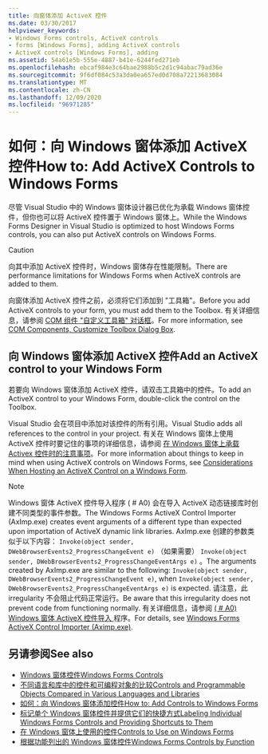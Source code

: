 ```yaml
---
title: 向窗体添加 ActiveX 控件
ms.date: 03/30/2017
helpviewer_keywords:
- Windows Forms controls, ActiveX controls
- forms [Windows Forms], adding ActiveX controls
- ActiveX controls [Windows Forms], adding
ms.assetid: 54a61e5b-555e-4887-b41e-6244fed271eb
ms.openlocfilehash: ebcaf984e3c64bae2988b5c2d1c94abac79ad36e
ms.sourcegitcommit: 9f6df084c53a3da0ea657ed0d708a72213683084
ms.translationtype: MT
ms.contentlocale: zh-CN
ms.lasthandoff: 12/09/2020
ms.locfileid: "96971285"
---
```

# <a name="how-to-add-activex-controls-to-windows-forms"></a><span data-ttu-id="c1d6c-102">如何：向 Windows 窗体添加 ActiveX 控件</span><span class="sxs-lookup"><span data-stu-id="c1d6c-102">How to: Add ActiveX Controls to Windows Forms</span></span>

<span data-ttu-id="c1d6c-103">尽管 Visual Studio 中的 Windows 窗体设计器已优化为承载 Windows 窗体控件，但你也可以将 ActiveX 控件置于 Windows 窗体上。</span><span class="sxs-lookup"><span data-stu-id="c1d6c-103">While the Windows Forms Designer in Visual Studio is optimized to host Windows Forms controls, you can also put ActiveX controls on Windows Forms.</span></span>

> [!CAUTION]
> <span data-ttu-id="c1d6c-104">向其中添加 ActiveX 控件时，Windows 窗体存在性能限制。</span><span class="sxs-lookup"><span data-stu-id="c1d6c-104">There are performance limitations for Windows Forms when ActiveX controls are added to them.</span></span>

<span data-ttu-id="c1d6c-105">向窗体添加 ActiveX 控件之前，必须将它们添加到 "工具箱"。</span><span class="sxs-lookup"><span data-stu-id="c1d6c-105">Before you add ActiveX controls to your form, you must add them to the Toolbox.</span></span> <span data-ttu-id="c1d6c-106">有关详细信息，请参阅 [COM 组件 "自定义工具箱" 对话框](/previous-versions/visualstudio/visual-studio-2010/cby6tzh5(v=vs.100))。</span><span class="sxs-lookup"><span data-stu-id="c1d6c-106">For more information, see [COM Components, Customize Toolbox Dialog Box](/previous-versions/visualstudio/visual-studio-2010/cby6tzh5(v=vs.100)).</span></span>

## <a name="add-an-activex-control-to-your-windows-form"></a><span data-ttu-id="c1d6c-107">向 Windows 窗体添加 ActiveX 控件</span><span class="sxs-lookup"><span data-stu-id="c1d6c-107">Add an ActiveX control to your Windows Form</span></span>

<span data-ttu-id="c1d6c-108">若要向 Windows 窗体添加 ActiveX 控件，请双击工具箱中的控件。</span><span class="sxs-lookup"><span data-stu-id="c1d6c-108">To add an ActiveX control to your Windows Form, double-click the control on the Toolbox.</span></span>

<span data-ttu-id="c1d6c-109">Visual Studio 会在项目中添加对该控件的所有引用。</span><span class="sxs-lookup"><span data-stu-id="c1d6c-109">Visual Studio adds all references to the control in your project.</span></span> <span data-ttu-id="c1d6c-110">有关在 Windows 窗体上使用 ActiveX 控件时要记住的事项的详细信息，请参阅 [在 Windows 窗体上承载 Activex 控件时的注意事项](considerations-when-hosting-an-activex-control-on-a-windows-form.md)。</span><span class="sxs-lookup"><span data-stu-id="c1d6c-110">For more information about things to keep in mind when using ActiveX controls on Windows Forms, see [Considerations When Hosting an ActiveX Control on a Windows Form](considerations-when-hosting-an-activex-control-on-a-windows-form.md).</span></span>

> [!NOTE]
> <span data-ttu-id="c1d6c-111">Windows 窗体 ActiveX 控件导入程序 ( # A0) 会在导入 ActiveX 动态链接库时创建不同类型的事件参数。</span><span class="sxs-lookup"><span data-stu-id="c1d6c-111">The Windows Forms ActiveX Control Importer (AxImp.exe) creates event arguments of a different type than expected upon importation of ActiveX dynamic link libraries.</span></span> <span data-ttu-id="c1d6c-112">AxImp.exe 创建的参数类似于以下内容： `Invoke(object sender, DWebBrowserEvents2_ProgressChangeEvent e)` （如果需要） `Invoke(object sender, DWebBrowserEvents2_ProgressChangeEventArgs e)` 。</span><span class="sxs-lookup"><span data-stu-id="c1d6c-112">The arguments created by AxImp.exe are similar to the following: `Invoke(object sender, DWebBrowserEvents2_ProgressChangeEvent e)`, when `Invoke(object sender, DWebBrowserEvents2_ProgressChangeEventArgs e)` is expected.</span></span> <span data-ttu-id="c1d6c-113">请注意，此 irregularity 不会阻止代码正常运行。</span><span class="sxs-lookup"><span data-stu-id="c1d6c-113">Be aware that this irregularity does not prevent code from functioning normally.</span></span> <span data-ttu-id="c1d6c-114">有关详细信息，请参阅 [ ( # A0) Windows 窗体 ActiveX 控件导入 ](/dotnet/framework/tools/aximp-exe-windows-forms-activex-control-importer)程序。</span><span class="sxs-lookup"><span data-stu-id="c1d6c-114">For details, see [Windows Forms ActiveX Control Importer (Aximp.exe)](/dotnet/framework/tools/aximp-exe-windows-forms-activex-control-importer).</span></span>

## <a name="see-also"></a><span data-ttu-id="c1d6c-115">另请参阅</span><span class="sxs-lookup"><span data-stu-id="c1d6c-115">See also</span></span>

- [<span data-ttu-id="c1d6c-116">Windows 窗体控件</span><span class="sxs-lookup"><span data-stu-id="c1d6c-116">Windows Forms Controls</span></span>](index.md)
- <span data-ttu-id="c1d6c-117">[不同语言和库中的控件和可编程对象的比较](/previous-versions/visualstudio/visual-studio-2010/0061wezk(v=vs.100))</span><span class="sxs-lookup"><span data-stu-id="c1d6c-117">[Controls and Programmable Objects Compared in Various Languages and Libraries](/previous-versions/visualstudio/visual-studio-2010/0061wezk(v=vs.100))</span></span>
- [<span data-ttu-id="c1d6c-118">如何：向 Windows 窗体添加控件</span><span class="sxs-lookup"><span data-stu-id="c1d6c-118">How to: Add Controls to Windows Forms</span></span>](how-to-add-controls-to-windows-forms.md)
- [<span data-ttu-id="c1d6c-119">标记单个 Windows 窗体控件并提供它们的快捷方式</span><span class="sxs-lookup"><span data-stu-id="c1d6c-119">Labeling Individual Windows Forms Controls and Providing Shortcuts to Them</span></span>](labeling-individual-windows-forms-controls-and-providing-shortcuts-to-them.md)
- [<span data-ttu-id="c1d6c-120">在 Windows 窗体上使用的控件</span><span class="sxs-lookup"><span data-stu-id="c1d6c-120">Controls to Use on Windows Forms</span></span>](controls-to-use-on-windows-forms.md)
- [<span data-ttu-id="c1d6c-121">根据功能列出的 Windows 窗体控件</span><span class="sxs-lookup"><span data-stu-id="c1d6c-121">Windows Forms Controls by Function</span></span>](windows-forms-controls-by-function.md)
